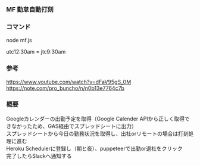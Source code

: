 ### MF 勤怠自動打刻

### コマンド

node mf.js

utc12:30am = jtc9:30am

### 参考

https://www.youtube.com/watch?v=dFaV95gS_0M  
https://note.com/pro_buncho/n/n0b13e7764c7b

### 概要
Googleカレンダーの出勤予定を取得（Google Calender APIから正しく取得できなかったため、GAS経由でスプレッドシートに出力）   
スプレッドシートから今日の勤務状況を取得し、出社orリモートの場合は打刻処理に進む  
Heroku Schedulerに登録し（朝と夜）、puppeteerで出勤or退社をクリック  
完了したらSlackへ通知する  
